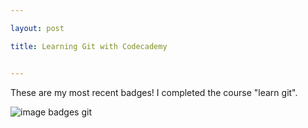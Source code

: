 ```yaml
---

layout: post

title: Learning Git with Codecademy


---
```




These are my most recent badges! I completed the course "learn git".

![image badges git](file:///C:/Users/hackl/Documents/Seminare/DH_Methodenkurs/gabrielehackl.github.io/img/GabrieleHackl_badges_git.jpg)
